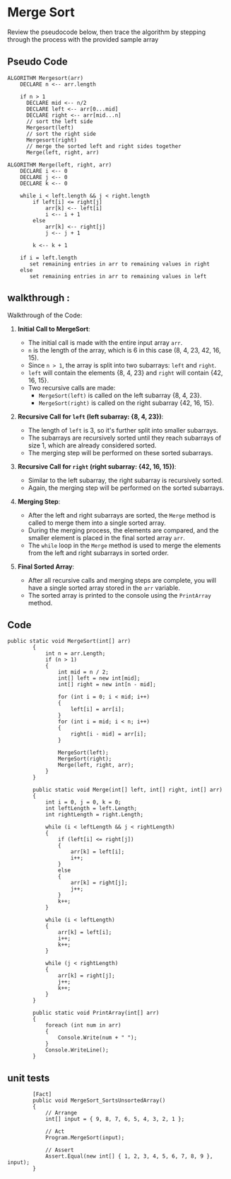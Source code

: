 # Merge Sort

Review the pseudocode below, then trace the algorithm by stepping through the process with the provided sample array

## Pseudo Code
```
ALGORITHM Mergesort(arr)
    DECLARE n <-- arr.length

    if n > 1
      DECLARE mid <-- n/2
      DECLARE left <-- arr[0...mid]
      DECLARE right <-- arr[mid...n]
      // sort the left side
      Mergesort(left)
      // sort the right side
      Mergesort(right)
      // merge the sorted left and right sides together
      Merge(left, right, arr)

ALGORITHM Merge(left, right, arr)
    DECLARE i <-- 0
    DECLARE j <-- 0
    DECLARE k <-- 0

    while i < left.length && j < right.length
        if left[i] <= right[j]
            arr[k] <-- left[i]
            i <-- i + 1
        else
            arr[k] <-- right[j]
            j <-- j + 1

        k <-- k + 1

    if i = left.length
       set remaining entries in arr to remaining values in right
    else
       set remaining entries in arr to remaining values in left
```

## walkthrough :

Walkthrough of the Code:

1. **Initial Call to MergeSort**:
   - The initial call is made with the entire input array `arr`.
   - `n` is the length of the array, which is 6 in this case (8, 4, 23, 42, 16, 15).
   - Since `n > 1`, the array is split into two subarrays: `left` and `right`.
   - `left` will contain the elements {8, 4, 23} and `right` will contain {42, 16, 15}.
   - Two recursive calls are made:
     - `MergeSort(left)` is called on the left subarray {8, 4, 23}.
     - `MergeSort(right)` is called on the right subarray {42, 16, 15}.

2. **Recursive Call for `left` (left subarray: {8, 4, 23})**:
   - The length of `left` is 3, so it's further split into smaller subarrays.
   - The subarrays are recursively sorted until they reach subarrays of size 1, which are already considered sorted.
   - The merging step will be performed on these sorted subarrays.

3. **Recursive Call for `right` (right subarray: {42, 16, 15})**:
   - Similar to the left subarray, the right subarray is recursively sorted.
   - Again, the merging step will be performed on the sorted subarrays.

4. **Merging Step**:
   - After the left and right subarrays are sorted, the `Merge` method is called to merge them into a single sorted array.
   - During the merging process, the elements are compared, and the smaller element is placed in the final sorted array `arr`.
   - The `while` loop in the `Merge` method is used to merge the elements from the left and right subarrays in sorted order.

5. **Final Sorted Array**:
   - After all recursive calls and merging steps are complete, you will have a single sorted array stored in the `arr` variable.
   - The sorted array is printed to the console using the `PrintArray` method.


## Code
```
public static void MergeSort(int[] arr)
        {
            int n = arr.Length;
            if (n > 1)
            {
                int mid = n / 2;
                int[] left = new int[mid];
                int[] right = new int[n - mid];

                for (int i = 0; i < mid; i++)
                {
                    left[i] = arr[i];
                }
                for (int i = mid; i < n; i++)
                {
                    right[i - mid] = arr[i];
                }

                MergeSort(left);
                MergeSort(right);
                Merge(left, right, arr);
            }
        }

        public static void Merge(int[] left, int[] right, int[] arr)
        {
            int i = 0, j = 0, k = 0;
            int leftLength = left.Length;
            int rightLength = right.Length;

            while (i < leftLength && j < rightLength)
            {
                if (left[i] <= right[j])
                {
                    arr[k] = left[i];
                    i++;
                }
                else
                {
                    arr[k] = right[j];
                    j++;
                }
                k++;
            }

            while (i < leftLength)
            {
                arr[k] = left[i];
                i++;
                k++;
            }

            while (j < rightLength)
            {
                arr[k] = right[j];
                j++;
                k++;
            }
        }

        public static void PrintArray(int[] arr)
        {
            foreach (int num in arr)
            {
                Console.Write(num + " ");
            }
            Console.WriteLine();
        }
```

## unit tests
```
        [Fact]
        public void MergeSort_SortsUnsortedArray()
        {
            // Arrange
            int[] input = { 9, 8, 7, 6, 5, 4, 3, 2, 1 };

            // Act
            Program.MergeSort(input);

            // Assert
            Assert.Equal(new int[] { 1, 2, 3, 4, 5, 6, 7, 8, 9 }, input);
        }
```